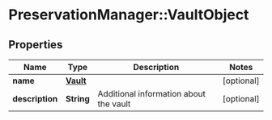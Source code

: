 # PreservationManager::VaultObject

## Properties
Name | Type | Description | Notes
------------ | ------------- | ------------- | -------------
**name** | [**Vault**](Vault.md) |  | [optional] 
**description** | **String** | Additional information about the vault | [optional] 

